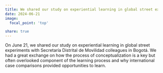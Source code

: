 ```yaml
---
title: We shared our study on experiential learning in global street experiments with Secretaría Distrital de Movilidad colleagues in Bogotá 
date: 2024-06-21
image:
  focal_point: 'top'

share: true
---
```


On June 21, we shared our study on experiential learning in global street experiments with Secretaría Distrital de Movilidad colleagues in Bogotá. We had a great exchange on how the process of conceptualization is a key but often overlooked component of the learning process and why international case comparisons provided opportunities to learn.

